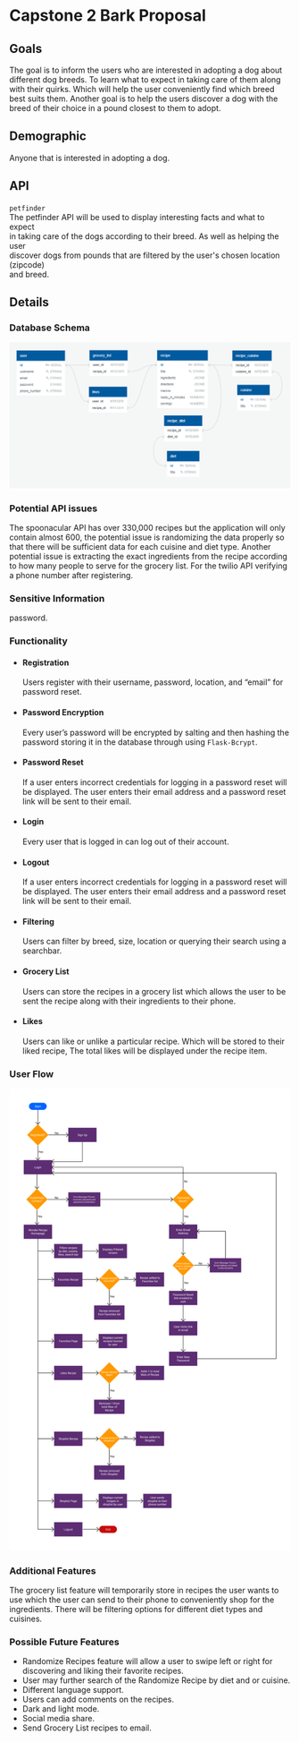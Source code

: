 # **Capstone 2 Bark Proposal**

## Goals 
The goal is to inform the users who are interested in adopting a dog about    
different dog breeds. To learn what to expect in taking care of them along     
with their quirks. Which will help the user conveniently find which breed     
best suits them. Another goal is to help the users discover a dog with the     
breed of their choice in a pound closest to them to adopt.

## Demographic  
Anyone that is interested in adopting a dog.

## API
`petfinder`       
The petfinder API will be used to display interesting facts and what to expect    
in taking care of the dogs according to their breed. As well as helping the user    
discover dogs from pounds that are filtered by the user's chosen location (zipcode)    
and breed.

## Details  

### Database Schema 
![ERD Diagram](database-erd.PNG?raw=true) 

### Potential API issues
The spoonacular API has over 330,000 recipes but the application will only contain 
almost 600, the potential issue is randomizing the data properly so that 
there will be sufficient data for each cuisine and diet type. Another potential 
issue is extracting the exact ingredients from the recipe according to how many 
people to serve for the grocery list. For the twilio API verifying a phone number 
after registering.

### Sensitive Information
password.

### Functionality

- #### Registration
  Users register with their username, password, location, and “email” for 
password reset.  

- #### Password Encryption
  Every user’s password will be encrypted by salting and then hashing the 
password storing it in the database through using `Flask-Bcrypt`.

- #### Password Reset
  If a user enters incorrect credentials for logging in a password reset
will be displayed. The user enters their email address and a password
reset link will be sent to their email.

- #### Login
  Every user that is logged in can log out of their account.

- #### Logout
  If a user enters incorrect credentials for logging in a password reset 
will be displayed. The user enters their email address and a password 
reset link will be sent to their email.

- #### Filtering
  Users can filter by breed, size, location or querying their search using a searchbar.

- #### Grocery List
  Users can store the recipes in a grocery list which allows the user to be sent the
recipe along with their ingredients to their phone.

- #### Likes
  Users can like or unlike a particular recipe. Which will be stored to their liked recipe,
  The total likes will be displayed under the recipe item.

### User Flow  
![User Flow Diagram](user-flow-diagram.png?raw=true) 

### Additional Features  
  The grocery list feature will temporarily store in recipes the user wants to use 
which the user can send to their phone to conveniently shop for the ingredients. 
There will be filtering options for different diet types and cuisines.

### Possible Future Features  
- Randomize Recipes feature will allow a user to swipe left or right for discovering and liking 
  their favorite recipes.  
- User may further search of the Randomize Recipe by diet and or cuisine. 
- Different language support. 
- Users can add comments on the recipes.  
- Dark and light mode.  
- Social media share.  
- Send Grocery List recipes to email.